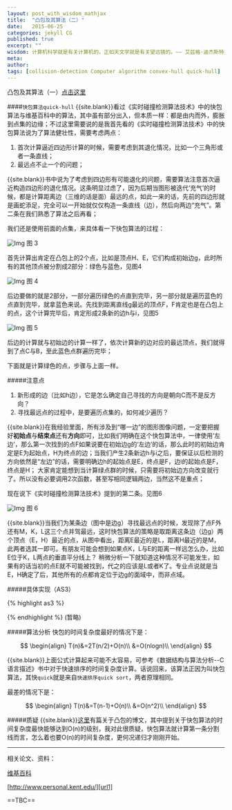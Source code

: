 ```yaml
---
layout: post_with_wisdom_mathjax
title:  "凸包及其算法（二）"
date:   2015-06-25
categories: jekyll CG
published: true
excerpt: ""
wisdom: 计算机科学就是有关计算机的，正如天文学就是有关望远镜的。—— 艾兹格·迪杰斯特拉（Edsger W. Dijkstra），荷兰计算机科学家，最短路径算法提出者
meta: 
author: 
tags: [collision-detection Computer algorithm convex-hull quick-hull]
---
```

凸包及其算法（一）[点击这里][urlpre]

####`快包算法quick-hull`
{{site.blank}}看过《实时碰撞检测算法技术》中的快包算法与维基百科中的算法，其中虽有部分出入，但本质一样：都是由内而外，膨胀到点集的边缘；不过这里需要说的是我首先看的《实时碰撞检测算法技术》中的快包算法说为了算法健壮性，需要考虑两点：

1. 首次计算逼近四边形计算的时候，需要考虑到其退化情况，比如一个三角形或者一条直线；
2. 最远点不止一个的问题；

{{site.blank}}书中说为了考虑到四边形有可能退化的问题，需要算法注意首次逼近构造四边形的退化情况。这条明显过虑了，因为后期当图形被迭代‘充气’的时候，都是计算距离边（三维的话是面）最远的点，如此一来的话，先前的四边形就是画蛇添足，完全可以一开始就仅仅构造一条直线（边），然后向两边“充气”。第二条在我们熟悉了算法之后再看；

我们还是使用前面的点集，来具体看一下快包算法的过程：

![Img][image4] 图 3

首先计算出肯定在凸包上的2个点，比如是顶点H、E，它们构成初始边g，此时所有的其他顶点被分割成2部分：绿色与蓝色，见图4

![Img][image_qh4] 图 4 

后边要做的就是2部分，一部分遍历绿色的点直到完毕，另一部分就是遍历蓝色的点直到完毕，就拿蓝色来说。先找到距离直线g最远的顶点F，F肯定也是在凸包上的点，这个计算完毕后，肯定形成2条新的边h与i，见图5

![Img][image_qh5] 图 5 

后边的计算就与初始边的计算一样了，依次计算新的边对应的最远顶点，我们就得到了点C与B，至此蓝色点群遍历完毕；

下面就是计算绿色的点，步骤与上面一样。

#####注意点

1. 新形成的边（比如h边），它是怎么确定自己寻找的方向是朝向C而不是反方向？
2. 寻找最远点的过程中，是要遍历点集的，如何减少遍历？

{{site.blank}}在我经验里面，所有涉及到“哪一边”的图形图像问题，一定要把握好**初始点**与**结束点**还有**方向**即可，比如我们明确在这个快包算法中，一律使用‘左边’，那么第一次找到的点F如果说要在初始边g的‘左边’的话，那么此时的初始边肯定是E为起始点，H为终点的边；当我们产生2条新边h与i之后，要保证以后检测的方向依然是“左边”的话，需要明确边h的起始点是E，终点是F，边i的起始点是F，终点是H；
大家肯定能想到当计算绿点群的时候，只需要将初始边方向改变就行了。所以没有必要调用2次函数，甚至写相同逻辑两边，当然这不是重点；

现在说下《实时碰撞检测算法技术》提到的第二条。见图6

![Img][image_qh6]
图 6 

{{site.blank}}当我们为某条边（图中是边g）寻找最远点的时候，发现除了点F外还有M，K，L这三个点并驾最远，这时快包算法的策略是取距离这条边（边g）两个顶点（E，H）最近的点，从图中看出，距离E最近的是L，距离H最近的是M，此两者选其一即可。有朋友可能会想到如果点K，L与E的距离一样远怎么办，比如E位于K，L两点的垂直平分线上？
稍微分析一下就知道这种情况不可能发生，如果有的话当初的点E就不可能被找到，代之的应该是L或者K了。专业点说就是当E，H确定了后，其他所有的点都肯定位于边g的面域中，而非点域。

#####具体实现（AS3）

{% highlight as3 %}

{% endhighlight %}
(暂略)


#####算法分析
快包的时间复杂度最好的情况下是：

$$
\begin{align}
T(n)&=2T(n/2)+O(n)\\
&=O(nlogn)\\
\end{align}
$$

{{site.blank}}上面公式计算起来可能不太容易，可参考《数据结构与算法分析--C语言描述》书中对于快速排序的时间复杂度计算。话说回来，该算法正因为叫快包算法，其快`quick`就是来自`快速排序quick sort`，两者原理相同。

最差的情况下是：

$$
\begin{align}
T(n)&=T(n-1)+O(n)\\
&=O(n^2)\\
\end{align}
$$


#####质疑
{{site.blank}}[这里][url2]有篇关于凸包的博文，其中提到关于快包算法的时间复杂度最快能够达到O(n)的级别，我对此很质疑，快包算法就计算第一条分割线而言，怎么着也要O(n)的时间复杂度，更何况递归才刚刚开始。


--------------------------------------------------------------------------------------

相关论文、资料：

[维基百科][url_wiki_quickhull]

[http://www.personal.kent.edu/][url1]


[url_wiki_quickhull]:https://en.wikipedia.org/wiki/Quickhull
[urlpre]:http://www.zspark.net
[url1]:http://www.personal.kent.edu/~rmuhamma/Compgeometry/MyCG/ConvexHull/quickHull.htm
[url2]:http://www.cnblogs.com/Booble/archive/2011/03/10/1980089.html

[image4]:{{site.basepath}}/img/convex-hull/image4.jpg "image4"
[image_qh4]:{{site.basepath}}/img/convex-hull/image_qh4.jpg "image_qh4"
[image_qh5]:{{site.basepath}}/img/convex-hull/image_qh5.jpg "image_qh5"
[image_qh6]:{{site.basepath}}/img/convex-hull/image_qh6.jpg "image_qh6"

==TBC==



